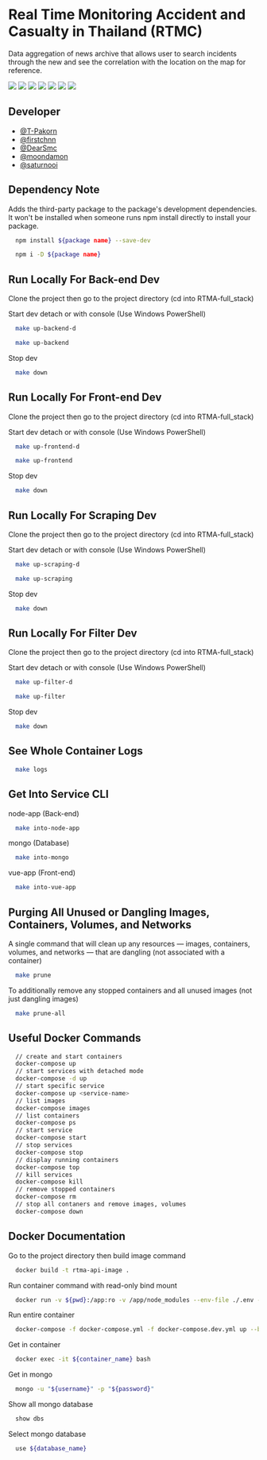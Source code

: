 # Real Time Monitoring Accident and Casualty in Thailand (RTMC)

Data aggregation of news archive that allows user to search incidents through the new and see the correlation with the location on the map for reference.

![](2021-08-30-23-03-46.png)
![](2021-08-30-23-02-10.png)
![](2021-08-30-23-02-42.png)
![](2021-08-30-23-02-29.png)
![](2021-08-30-23-02-59.png)
![](2021-08-30-23-03-18.png)
![](2021-08-30-23-03-26.png)

## Developer

- [@T-Pakorn](https://github.com/T-Pakorn)
- [@firstchnn](https://github.com/firstchnn)
- [@DearSmc](https://github.com/DearSmc)
- [@moondamon](https://github.com/moondamon)
- [@saturnooi](https://github.com/saturnooi)

## Dependency Note

Adds the third-party package to the package's development dependencies. It won't be installed when someone runs npm install directly to install your package.

```bash
  npm install ${package name} --save-dev
```

```bash
  npm i -D ${package name}
```

## Run Locally For Back-end Dev

Clone the project then go to the project directory (cd into RTMA-full_stack)

Start dev detach or with console (Use Windows PowerShell)

```bash
  make up-backend-d
```

```bash
  make up-backend
```

Stop dev

```bash
  make down
```

## Run Locally For Front-end Dev

Clone the project then go to the project directory (cd into RTMA-full_stack)

Start dev detach or with console (Use Windows PowerShell)

```bash
  make up-frontend-d
```

```bash
  make up-frontend
```

Stop dev

```bash
  make down
```

## Run Locally For Scraping Dev

Clone the project then go to the project directory (cd into RTMA-full_stack)

Start dev detach or with console (Use Windows PowerShell)

```bash
  make up-scraping-d
```

```bash
  make up-scraping
```

Stop dev

```bash
  make down
```

## Run Locally For Filter Dev

Clone the project then go to the project directory (cd into RTMA-full_stack)

Start dev detach or with console (Use Windows PowerShell)

```bash
  make up-filter-d
```

```bash
  make up-filter
```

Stop dev

```bash
  make down
```

## See Whole Container Logs

```bash
  make logs
```

## Get Into Service CLI

node-app (Back-end)

```bash
  make into-node-app
```

mongo (Database)

```bash
  make into-mongo
```

vue-app (Front-end)

```bash
  make into-vue-app
```

## Purging All Unused or Dangling Images, Containers, Volumes, and Networks

A single command that will clean up any resources — images, containers, volumes, and networks — that are dangling (not associated with a container)

```bash
  make prune
```

To additionally remove any stopped containers and all unused images (not just dangling images)

```bash
  make prune-all
```

## Useful Docker Commands

```bash
  // create and start containers
  docker-compose up
  // start services with detached mode
  docker-compose -d up
  // start specific service
  docker-compose up <service-name>
  // list images
  docker-compose images
  // list containers
  docker-compose ps
  // start service
  docker-compose start
  // stop services
  docker-compose stop
  // display running containers
  docker-compose top
  // kill services
  docker-compose kill
  // remove stopped containers
  docker-compose rm
  // stop all contaners and remove images, volumes
  docker-compose down
```

## Docker Documentation

Go to the project directory then build image command

```bash
  docker build -t rtma-api-image .
```

Run container command with read-only bind mount

```bash
  docker run -v ${pwd}:/app:ro -v /app/node_modules --env-file ./.env -p 8000:3000 -d --name rtma-api-app rtma-api-image
```

Run entire container

```bash
  docker-compose -f docker-compose.yml -f docker-compose.dev.yml up --build --force-recreate
```

Get in container

```bash
  docker exec -it ${container_name} bash
```

Get in mongo

```bash
  mongo -u "${username}" -p "${password}"
```

Show all mongo database

```bash
  show dbs
```

Select mongo database

```bash
  use ${database_name}
```
